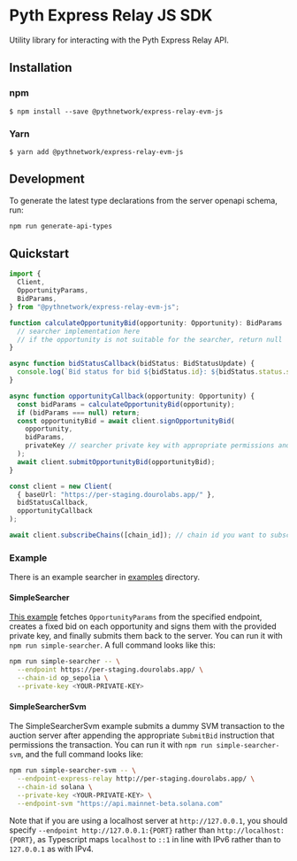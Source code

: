 # Pyth Express Relay JS SDK

Utility library for interacting with the Pyth Express Relay API.

## Installation

### npm

```
$ npm install --save @pythnetwork/express-relay-evm-js
```

### Yarn

```
$ yarn add @pythnetwork/express-relay-evm-js
```

## Development

To generate the latest type declarations from the server openapi schema, run:

```bash
npm run generate-api-types
```

## Quickstart

```typescript
import {
  Client,
  OpportunityParams,
  BidParams,
} from "@pythnetwork/express-relay-evm-js";

function calculateOpportunityBid(opportunity: Opportunity): BidParams | null {
  // searcher implementation here
  // if the opportunity is not suitable for the searcher, return null
}

async function bidStatusCallback(bidStatus: BidStatusUpdate) {
  console.log(`Bid status for bid ${bidStatus.id}: ${bidStatus.status.status}`);
}

async function opportunityCallback(opportunity: Opportunity) {
  const bidParams = calculateOpportunityBid(opportunity);
  if (bidParams === null) return;
  const opportunityBid = await client.signOpportunityBid(
    opportunity,
    bidParams,
    privateKey // searcher private key with appropriate permissions and assets
  );
  await client.submitOpportunityBid(opportunityBid);
}

const client = new Client(
  { baseUrl: "https://per-staging.dourolabs.app/" },
  bidStatusCallback,
  opportunityCallback
);

await client.subscribeChains([chain_id]); // chain id you want to subscribe to
```

### Example

There is an example searcher in [examples](./src/examples/) directory.

#### SimpleSearcher

[This example](./src/examples/simpleSearcher.ts) fetches `OpportunityParams` from the specified endpoint,
creates a fixed bid on each opportunity and signs them with the provided private key, and finally submits them back to the server. You can run it with
`npm run simple-searcher`. A full command looks like this:

```bash
npm run simple-searcher -- \
  --endpoint https://per-staging.dourolabs.app/ \
  --chain-id op_sepolia \
  --private-key <YOUR-PRIVATE-KEY>
```

#### SimpleSearcherSvm

The SimpleSearcherSvm example submits a dummy SVM transaction to the auction server after appending the appropriate `SubmitBid` instruction that permissions the transaction. You can run it with `npm run simple-searcher-svm`, and the full command looks like:

```bash
npm run simple-searcher-svm -- \
  --endpoint-express-relay http://per-staging.dourolabs.app/ \
  --chain-id solana \
  --private-key <YOUR-PRIVATE-KEY> \
  --endpoint-svm "https://api.mainnet-beta.solana.com"
```

Note that if you are using a localhost server at `http://127.0.0.1`, you should specify `--endpoint http://127.0.0.1:{PORT}` rather than `http://localhost:{PORT}`, as Typescript maps `localhost` to `::1` in line with IPv6 rather than to `127.0.0.1` as with IPv4.
